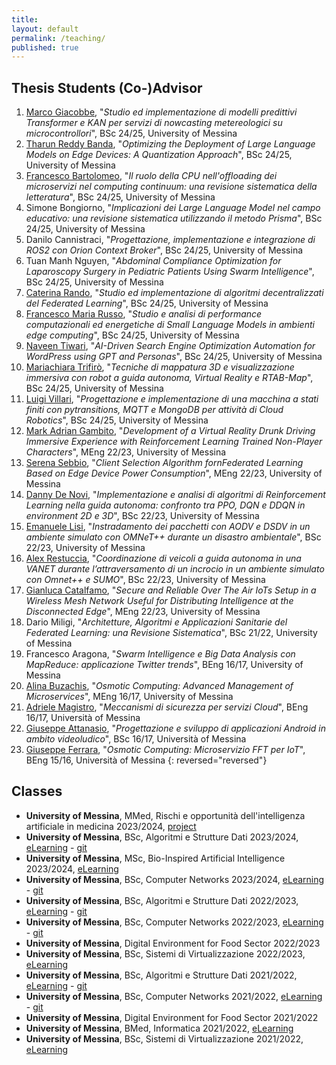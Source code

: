 ```yaml
---
title:
layout: default
permalink: /teaching/
published: true
---
```


<!-- For students who wants to run a thesis, please, read these instructions. -->

## Thesis Students (Co-)Advisor
1. [Marco Giacobbe](https://www.linkedin.com/in/marco-giacobbe-50842720a/), "*Studio ed implementazione di modelli predittivi Transformer e KAN per servizi di nowcasting metereologici su microcontrollori*", BSc 24/25, University of Messina
1. [Tharun Reddy Banda](https://www.linkedin.com/in/tharun-reddy-banda/), "*Optimizing the Deployment of Large Language Models on Edge Devices: A Quantization Approach*", BSc 24/25, University of Messina
1. [Francesco Bartolomeo](https://www.linkedin.com/in/francesco-bartolomeo-8025b1210/), "*Il ruolo della CPU nell'offloading dei microservizi nel computing continuum: una revisione sistematica della letteratura*", BSc 24/25, University of Messina
1. Simone Bongiorno, "*Implicazioni dei Large Language Model nel campo educativo: una revisione sistematica utilizzando il metodo Prisma*", BSc 24/25, University of Messina
1. Danilo Cannistraci, "*Progettazione, implementazione e integrazione di ROS2 con Orion Context Broker*", BSc 24/25, University of Messina
1. Tuan Manh Nguyen, "*Abdominal Compliance Optimization for Laparoscopy Surgery in Pediatric Patients Using Swarm Intelligence*", BSc 24/25, University of Messina
1. [Caterina Rando](https://www.linkedin.com/in/caterina-rando-62a4b5338/), "*Studio ed implementazione di algoritmi decentralizzati del Federated Learning*", BSc 24/25, University of Messina
1. [Francesco Maria Russo](https://www.linkedin.com/in/francesco-maria-russo-194b47294/), "*Studio e analisi di performance computazionali ed energetiche di Small Language Models in ambienti edge computing*", BSc 24/25, University of Messina
1. [Naveen Tiwari](https://www.linkedin.com/in/naveen-tiwari-37305b20a/), "*AI-Driven Search Engine Optimization Automation for WordPress using GPT and Personas*", BSc 24/25, University of Messina
1. [Mariachiara Trifirò](https://www.linkedin.com/in/mariachiara-trifiró-b6170230b/), "*Tecniche di mappatura 3D e visualizzazione immersiva con robot a guida autonoma, Virtual Reality e RTAB-Map*", BSc 24/25, University of Messina
1. [Luigi Villari](https://www.linkedin.com/in/luigi-villari-96ab55239/), "*Progettazione e implementazione di una macchina a stati finiti con pytransitions, MQTT e MongoDB per attività di Cloud Robotics*", BSc 24/25, University of Messina
1. [Mark Adrian Gambito](https://www.linkedin.com/in/mark-adrian-gambito-42b79a195/), "*Development of a Virtual Reality Drunk Driving Immersive Experience with Reinforcement Learning Trained Non-Player Characters*", MEng 22/23, University of Messina
1. [Serena Sebbio](https://www.linkedin.com/in/serena-sebbio-2775b9180/), "*Client Selection Algorithm fornFederated Learning Based on Edge Device Power Consumption*", MEng 22/23, University of Messina
1. [Danny De Novi](), "*Implementazione e analisi di algoritmi di Reinforcement Learning nella guida autonoma: confronto tra PPO, DQN e DDQN in environment 2D e 3D*", BSc 22/23, University of Messina
1. [Emanuele Lisi](https://www.linkedin.com/in/emanuele-lisi-724380250), "*Instradamento dei pacchetti con AODV e DSDV in un ambiente simulato con OMNeT++ durante un disastro ambientale*", BSc 22/23, University of Messina
1. [Alex Restuccia](https://www.linkedin.com/in/alex-restuccia), "*Coordinazione di veicoli a guida autonoma in una VANET durante l’attraversamento di un incrocio in un ambiente simulato con Omnet++ e SUMO*", BSc 22/23, University of Messina
1. [Gianluca Catalfamo](https://www.linkedin.com/in/gianluca-catalfamo-a9826b19b/), "*Secure and Reliable Over The Air IoTs Setup in a Wireless Mesh Network Useful for Distributing Intelligence at the Disconnected Edge*", MEng 22/23, University of Messina
1. Dario Miligi, "*Architetture, Algoritmi e Applicazioni Sanitarie del Federated Learning: una Revisione Sistematica*", BSc 21/22, University of Messina
1. Francesco Aragona, "*Swarm Intelligence e Big Data Analysis con MapReduce: applicazione Twitter trends*", BEng 16/17, University of Messina
1. [Alina Buzachis](https://it.linkedin.com/in/alina-buzachis-709995b6), "*Osmotic Computing: Advanced Management of Microservices*", MEng 16/17, University of Messina
1. [Adriele Magistro](https://www.linkedin.com/in/adriele-magistro-94ba06b9/), "*Meccanismi di sicurezza per servizi Cloud*", BEng 16/17, Università of Messina
1. [Giuseppe Attanasio](https://www.linkedin.com/in/giuseppe-attanasio-8b4907bb/), "*Progettazione e sviluppo di applicazioni Android in ambito videoludico*", BSc 16/17, Università of Messina
1. [Giuseppe Ferrara](https://www.linkedin.com/in/giuseppe-ferrara), "*Osmotic Computing: Microservizio FFT per IoT*", BEng 15/16, Università of Messina
{: reversed="reversed"}

## Classes
- **University of Messina**, MMed, Rischi e opportunità dell'intelligenza artificiale in medicina 2023/2024, [project](https://unimeit-my.sharepoint.com/:f:/g/personal/lcarnevale_unime_it/EvM_7ESXtZpCrL1DJiHWPloBxZLItHAdBYoslvijZLZ5jw?e=FTM6g9)
- **University of Messina**, BSc, Algoritmi e Strutture Dati 2023/2024, [eLearning](https://moodle2.unime.it/course/view.php?id=49273) - [git](https://github.com/lcarnevale/algorithms)
- **University of Messina**, MSc, Bio-Inspired Artificial Intelligence 2023/2024, [eLearning](https://moodle2.unime.it/course/view.php?id=49272)
- **University of Messina**, BSc, Computer Networks 2023/2024, [eLearning](https://moodle2.unime.it/course/view.php?id=48881) - [git](https://github.com/lcarnevale/computer-networks)
- **University of Messina**, BSc, Algoritmi e Strutture Dati 2022/2023, [eLearning](https://moodle2.unime.it/course/view.php?id=48641) - [git](https://github.com/lcarnevale/algorithms)
- **University of Messina**, BSc, Computer Networks 2022/2023, [eLearning](https://moodle2.unime.it/course/view.php?id=48404) - [git](https://github.com/lcarnevale/computer-networks)
- **University of Messina**, Digital Environment for Food Sector 2022/2023
- **University of Messina**, BSc, Sistemi di Virtualizzazione 2022/2023, [eLearning](https://moodle2.unime.it/course/view.php?id=48741)
- **University of Messina**, BSc, Algoritmi e Strutture Dati 2021/2022, [eLearning](https://moodle2.unime.it/course/view.php?id=48154) - [git](https://github.com/lcarnevale/algorithms)
- **University of Messina**, BSc, Computer Networks 2021/2022, [eLearning](https://moodle2.unime.it/course/view.php?id=48056) - [git](https://github.com/lcarnevale/computer-networks)
- **University of Messina**, Digital Environment for Food Sector 2021/2022
- **University of Messina**, BMed, Informatica 2021/2022, [eLearning](https://moodle2.unime.it/course/view.php?id=48069)
- **University of Messina**, BSc, Sistemi di Virtualizzazione 2021/2022, [eLearning](https://moodle2.unime.it/course/view.php?id=48153)